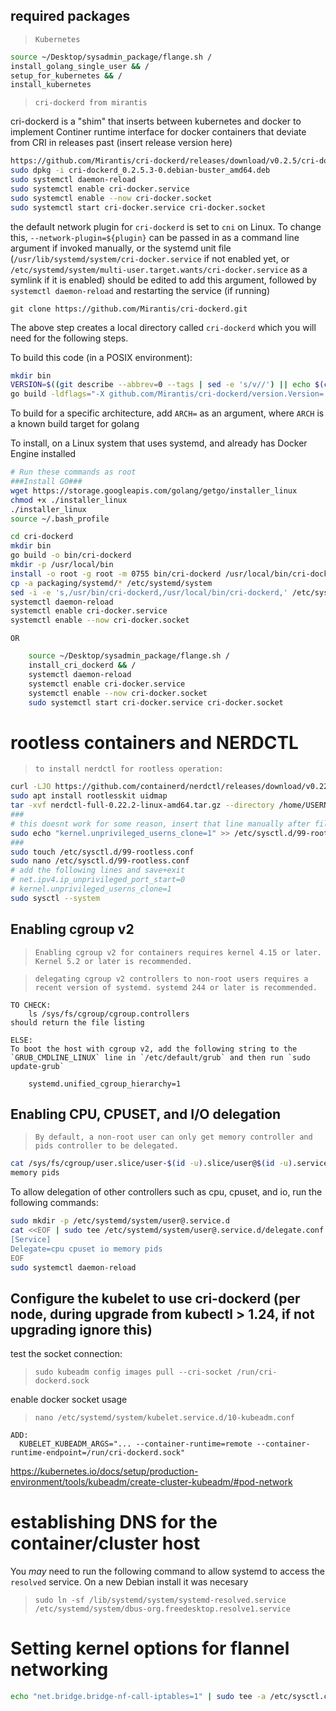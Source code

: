 ## required packages

>`Kubernetes`
```bash 
source ~/Desktop/sysadmin_package/flange.sh /
install_golang_single_user && /
setup_for_kubernetes && /
install_kubernetes
```

>`cri-dockerd from mirantis`

cri-dockerd is a "shim" that inserts between kubernetes and docker to implement Continer runtime interface for docker containers that
deviate from CRI in releases past (insert release version here)

```bash
https://github.com/Mirantis/cri-dockerd/releases/download/v0.2.5/cri-dockerd_0.2.5.3-0.debian-buster_amd64.deb
sudo dpkg -i cri-dockerd_0.2.5.3-0.debian-buster_amd64.deb
sudo systemctl daemon-reload
sudo systemctl enable cri-docker.service
sudo systemctl enable --now cri-docker.socket
sudo systemctl start cri-docker.service cri-docker.socket
```

the default network plugin for `cri-dockerd` is set to `cni` on Linux. To change this, `--network-plugin=${plugin}`
can be passed in as a command line argument if invoked manually, or the systemd unit file
(`/usr/lib/systemd/system/cri-docker.service` if not enabled yet,
or `/etc/systemd/system/multi-user.target.wants/cri-docker.service` as a symlink if it is enabled) should be
edited to add this argument, followed by `systemctl daemon-reload` and restarting the service (if running)

```shell
git clone https://github.com/Mirantis/cri-dockerd.git
```

The above step creates a local directory called ```cri-dockerd``` which you will need for the following steps.

To build this code (in a POSIX environment):

```bash
mkdir bin
VERSION=$((git describe --abbrev=0 --tags | sed -e 's/v//') || echo $(cat VERSION)-$(git log -1 --pretty='%h')) PRERELEASE=$(grep -q dev <<< "${VERSION}" && echo "pre" || echo "") REVISION=$(git log -1 --pretty='%h')
go build -ldflags="-X github.com/Mirantis/cri-dockerd/version.Version='$VERSION}' -X github.com/Mirantis/cri-dockerd/version.PreRelease='$PRERELEASE' -X github.com/Mirantis/cri-dockerd/version.BuildTime='$BUILD_DATE' -X github.com/Mirantis/cri-dockerd/version.GitCommit='$REVISION'" -o cri-dockerd
```

To build for a specific architecture, add `ARCH=` as an argument, where `ARCH` is a known build target for golang

To install, on a Linux system that uses systemd, and already has Docker Engine installed

```bash
# Run these commands as root
###Install GO###
wget https://storage.googleapis.com/golang/getgo/installer_linux
chmod +x ./installer_linux
./installer_linux
source ~/.bash_profile

cd cri-dockerd
mkdir bin
go build -o bin/cri-dockerd
mkdir -p /usr/local/bin
install -o root -g root -m 0755 bin/cri-dockerd /usr/local/bin/cri-dockerd
cp -a packaging/systemd/* /etc/systemd/system
sed -i -e 's,/usr/bin/cri-dockerd,/usr/local/bin/cri-dockerd,' /etc/systemd/system/cri-docker.service
systemctl daemon-reload
systemctl enable cri-docker.service
systemctl enable --now cri-docker.socket
```


`OR`
```bash
    source ~/Desktop/sysadmin_package/flange.sh /
    install_cri_dockerd && /
    systemctl daemon-reload
    systemctl enable cri-docker.service
    systemctl enable --now cri-docker.socket
    sudo systemctl start cri-docker.service cri-docker.socket
```
# rootless containers and NERDCTL

>`to install nerdctl for rootless operation:`
```bash
curl -LJO https://github.com/containerd/nerdctl/releases/download/v0.22.2/nerdctl-full-0.22.2-linux-amd64.tar.gz
sudo apt install rootlesskit uidmap
tar -xvf nerdctl-full-0.22.2-linux-amd64.tar.gz --directory /home/USERNAME/.local/
###
# this doesnt work for some reason, insert that line manually after file creation with touch
sudo echo "kernel.unprivileged_userns_clone=1" >> /etc/sysctl.d/99-rootless.conf && sudo cat /etc/sysctl.d/99-rootless.conf
###
sudo touch /etc/sysctl.d/99-rootless.conf
sudo nano /etc/sysctl.d/99-rootless.conf
# add the following lines and save+exit
# net.ipv4.ip_unprivileged_port_start=0
# kernel.unprivileged_userns_clone=1
sudo sysctl --system
```

## Enabling cgroup v2

> `Enabling cgroup v2 for containers requires kernel 4.15 or later. Kernel 5.2 or later is recommended.`

> `delegating cgroup v2 controllers to non-root users requires a recent version of systemd. systemd 244 or later is recommended.`

    TO CHECK:
        ls /sys/fs/cgroup/cgroup.controllers
    should return the file listing

    ELSE:
    To boot the host with cgroup v2, add the following string to the `GRUB_CMDLINE_LINUX` line in `/etc/default/grub` and then run `sudo update-grub`

        systemd.unified_cgroup_hierarchy=1

## Enabling CPU, CPUSET, and I/O delegation

> `By default, a non-root user can only get memory controller and pids controller to be delegated.`

```bash
cat /sys/fs/cgroup/user.slice/user-$(id -u).slice/user@$(id -u).service/cgroup.controllers
memory pids
```
To allow delegation of other controllers such as cpu, cpuset, and io, run the following commands:

```bash
sudo mkdir -p /etc/systemd/system/user@.service.d
cat <<EOF | sudo tee /etc/systemd/system/user@.service.d/delegate.conf
[Service]
Delegate=cpu cpuset io memory pids
EOF
sudo systemctl daemon-reload
```


## Configure the kubelet to use cri-dockerd (per node, during upgrade from kubectl > 1.24, if not upgrading ignore this)

test the socket connection:
>`sudo kubeadm config images pull --cri-socket /run/cri-dockerd.sock`

enable docker socket usage
>`nano /etc/systemd/system/kubelet.service.d/10-kubeadm.conf`

    ADD:
      KUBELET_KUBEADM_ARGS="... --container-runtime=remote --container-runtime-endpoint=/run/cri-dockerd.sock"

https://kubernetes.io/docs/setup/production-environment/tools/kubeadm/create-cluster-kubeadm/#pod-network


# establishing DNS for the container/cluster host

You *may* need to run the following command to allow systemd to access the `resolved` service. 
On a new Debian install it was necesary

>`sudo ln -sf /lib/systemd/system/systemd-resolved.service /etc/systemd/system/dbus-org.freedesktop.resolve1.service`


# Setting kernel options for flannel networking

```bash
echo "net.bridge.bridge-nf-call-iptables=1" | sudo tee -a /etc/sysctl.conf
```

